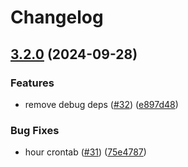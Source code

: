 # Changelog

## [3.2.0](https://github.com/eggjs/egg-logrotator/compare/v3.1.0...v3.2.0) (2024-09-28)


### Features

* remove debug deps ([#32](https://github.com/eggjs/egg-logrotator/issues/32)) ([e897d48](https://github.com/eggjs/egg-logrotator/commit/e897d483736d4d94c4a774c4454245a742c7050a))


### Bug Fixes

* hour crontab ([#31](https://github.com/eggjs/egg-logrotator/issues/31)) ([75e4787](https://github.com/eggjs/egg-logrotator/commit/75e478714f42e6d00f0500817bd2c6f1597174f2))
